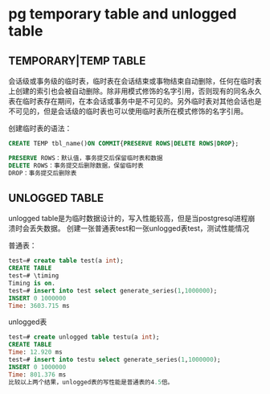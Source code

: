 # pg temporary table and unlogged table

## TEMPORARY|TEMP TABLE

会话级或事务级的临时表，临时表在会话结束或事物结束自动删除，任何在临时表上创建的索引也会被自动删除。除非用模式修饰的名字引用，否则现有的同名永久表在临时表存在期间，在本会话或事务中是不可见的。另外临时表对其他会话也是不可见的，但是会话级的临时表也可以使用临时表所在模式修饰的名字引用。

创建临时表的语法：

```sql
CREATE TEMP tbl_name()ON COMMIT{PRESERVE ROWS|DELETE ROWS|DROP};

PRESERVE ROWS：默认值，事务提交后保留临时表和数据
DELETE ROWS：事务提交后删除数据，保留临时表
DROP：事务提交后删除表
```

## UNLOGGED TABLE

unlogged table是为临时数据设计的，写入性能较高，但是当postgresql进程崩溃时会丢失数据。
创建一张普通表test和一张unlogged表test，测试性能情况

普通表：

```sql
test=# create table test(a int);
CREATE TABLE
test=# \timing
Timing is on.
test=# insert into test select generate_series(1,1000000);
INSERT 0 1000000
Time: 3603.715 ms
```
unlogged表

```sql
test=# create unlogged table testu(a int);
CREATE TABLE
Time: 12.920 ms
test=# insert into testu select generate_series(1,1000000);
INSERT 0 1000000
Time: 801.376 ms
比较以上两个结果，unlogged表的写性能是普通表的4.5倍。
```
